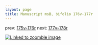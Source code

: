 ```yaml
---
layout: page
title: Manuscript msB, bifolio 176v-177r
---
```


prev: [175v-176r](../175v-176r/) next: [177v-178r](../177v-178r/)



[![Linked to zoomble image](http://www.homermultitext.org/iipsrv?IIIF=/project/homer/pyramidal/deepzoom/hmt/vbbifolio/v1/vb_176v_177r.tif/full/2000,/0/default.jpg)](http://www.homermultitext.org/ict2/?urn=urn:cite2:hmt:vbbifolio.v1:vb_176v_177r)

